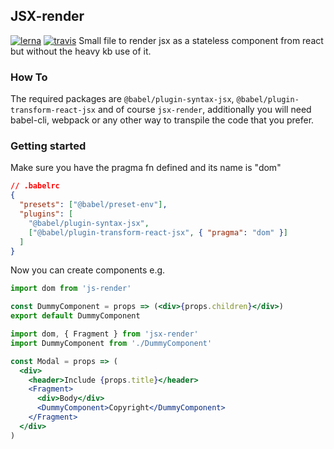 ## JSX-render
[![lerna](https://img.shields.io/badge/maintained%20with-lerna-cc00ff.svg)](https://lernajs.io/)
[![travis](https://travis-ci.org/alecsgone/jsx-files.svg?branch=master)](https://travis-ci.org/alecsgone/jsx-files)
Small file to render jsx as a stateless component from react but without the heavy kb use of it.

### How To
The required packages are `@babel/plugin-syntax-jsx`, `@babel/plugin-transform-react-jsx` and of course `jsx-render`, additionally you will need babel-cli, webpack or any other way to transpile the code that you prefer.

### Getting started

Make sure you have the pragma fn defined and its name is "dom"
```json
// .babelrc
{
  "presets": ["@babel/preset-env"],
  "plugins": [
    "@babel/plugin-syntax-jsx",
    ["@babel/plugin-transform-react-jsx", { "pragma": "dom" }]
  ]
}
```

Now you can create components e.g.
```jsx
import dom from 'js-render'

const DummyComponent = props => (<div>{props.children}</div>)
export default DummyComponent
```

```jsx
import dom, { Fragment } from 'jsx-render'
import DummyComponent from './DummyComponent'

const Modal = props => (
  <div>
    <header>Include {props.title}</header>
    <Fragment>
      <div>Body</div>
      <DummyComponent>Copyright</DummyComponent>
    </Fragment>
  </div>
)
```
